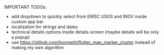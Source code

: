 IMPORTANT TODOs:
- add dropdown to quickly select from EMSC USGS and INGV inside custom app bar
- localization for strings and dates
- technical details options inside details screen (maybe details will be only a popup)
- use https://github.com/lpongetti/flutter_map_marker_cluster instead of making my own algorithm
